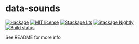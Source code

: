 # data-sounds

[![Hackage](https://img.shields.io/hackage/v/data-sounds.svg)](https://hackage.haskell.org/package/data-sounds)
[![MIT license](https://img.shields.io/badge/license-MIT-blue.svg)](LICENSE)
[![Stackage Lts](http://stackage.org/package/data-sounds/badge/lts)](http://stackage.org/lts/package/data-sounds)
[![Stackage Nightly](http://stackage.org/package/data-sounds/badge/nightly)](http://stackage.org/nightly/package/data-sounds)
[![Build status](https://secure.travis-ci.org/reallymemorable/data-sounds.svg)](https://travis-ci.org/reallymemorable/data-sounds)

See README for more info